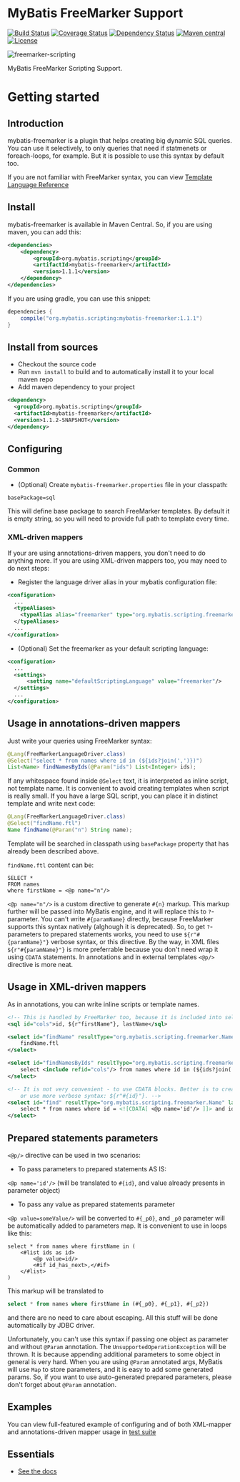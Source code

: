 MyBatis FreeMarker Support
========================

[![Build Status](https://travis-ci.org/mybatis/freemarker-scripting.svg?branch=master)](https://travis-ci.org/mybatis/freemarker-scripting)
[![Coverage Status](https://coveralls.io/repos/mybatis/freemarker-scripting/badge.svg?branch=master&service=github)](https://coveralls.io/github/mybatis/freemarker-scripting?branch=master)
[![Dependency Status](https://www.versioneye.com/user/projects/56196410a193340f280002e2/badge.svg?style=flat)](https://www.versioneye.com/user/projects/56196410a193340f280002e2)
[![Maven central](https://maven-badges.herokuapp.com/maven-central/org.mybatis.scripting/mybatis-freemarker/badge.svg)](https://maven-badges.herokuapp.com/maven-central/org.mybatis.scripting/mybatis-freemarker)
[![License](http://img.shields.io/:license-apache-brightgreen.svg)](http://www.apache.org/licenses/LICENSE-2.0.html)

![freemarker-scripting](http://mybatis.github.io/images/mybatis-logo.png)

MyBatis FreeMarker Scripting Support.

Getting started
===============

## Introduction

mybatis-freemarker is a plugin that helps creating big dynamic SQL queries. You can use it selectively, to only queries that need if statmenets or foreach-loops, for example. But it is possible to use this syntax by default too.

If you are not familiar with FreeMarker syntax, you can view [Template Language Reference](http://freemarker.org/docs/ref.html)

## Install

mybatis-freemarker is available in Maven Central. So, if you are using maven, you can add this:

```xml
<dependencies>
    <dependency>
        <groupId>org.mybatis.scripting</groupId>
        <artifactId>mybatis-freemarker</artifactId>
        <version>1.1.1</version>
    </dependency>
</dependencies>
```

If you are using gradle, you can use this snippet:

```groovy
dependencies {
    compile("org.mybatis.scripting:mybatis-freemarker:1.1.1")
}
```

## Install from sources

- Checkout the source code
- Run `mvn install` to build and to automatically install it to your local maven repo
- Add maven dependency to your project

```xml
<dependency>
  <groupId>org.mybatis.scripting</groupId>
  <artifactId>mybatis-freemarker</artifactId>
  <version>1.1.2-SNAPSHOT</version>
</dependency>
```

## Configuring

### Common

- (Optional) Create `mybatis-freemarker.properties` file in your classpath:

```
basePackage=sql
```

This will define base package to search FreeMarker templates. By default it is empty string, so you will need to provide full path to template every time.

### XML-driven mappers

If your are using annotations-driven mappers, you don't need to do anything more. If you are using XML-driven mappers too, you may need to do next steps:

- Register the language driver alias in your mybatis configuration file:

```xml
<configuration>
  ...
  <typeAliases>
    <typeAlias alias="freemarker" type="org.mybatis.scripting.freemarker.FreeMarkerLanguageDriver"/>
  </typeAliases>
  ...
</configuration>
```

- (Optional) Set the freemarker as your default scripting language:

```xml
<configuration>
  ...
  <settings>
      <setting name="defaultScriptingLanguage" value="freemarker"/>
  </settings>
  ...
</configuration>
```

## Usage in annotations-driven mappers

Just write your queries using FreeMarker syntax:

```java
@Lang(FreeMarkerLanguageDriver.class)
@Select("select * from names where id in (${ids?join(',')})")
List<Name> findNamesByIds(@Param("ids") List<Integer> ids);
```

If any whitespace found inside `@Select` text, it is interpreted as inline script, not template name. It is convenient to avoid creating templates when script is really small. If you have a large SQL script, you can place it in distinct template and write next code:

```java
@Lang(FreeMarkerLanguageDriver.class)
@Select("findName.ftl")
Name findName(@Param("n") String name);
```

Template will be searched in classpath using `basePackage` property that has already been described above.

`findName.ftl` content can be:

```
SELECT *
FROM names
where firstName = <@p name="n"/>
```

`<@p name="n"/>` is a custom directive to generate `#{n}` markup. This markup further will be passed into MyBatis engine, and it will replace this to `?`-parameter. You can't write `#{paramName}` directly, because FreeMarker supports this syntax natively (alghough it is deprecated). So, to get `?`-parameters to prepared statements works, you need to use `${r"#{paramName}"}` verbose syntax, or this directive. By the way, in XML files `${r"#{paramName}"}` is more preferrable because you don't need wrap it using `CDATA` statements. In annotations and in external templates `<@p/>` directive is more neat.

## Usage in XML-driven mappers

As in annotations, you can write inline scripts or template names.

```xml
<!-- This is handled by FreeMarker too, because it is included into select nodes AS IS -->
<sql id="cols">id, ${r"firstName"}, lastName</sql>

<select id="findName" resultType="org.mybatis.scripting.freemarker.Name" lang="freemarker">
    findName.ftl
</select>

<select id="findNamesByIds" resultType="org.mybatis.scripting.freemarker.Name" lang="freemarker">
    select <include refid="cols"/> from names where id in (${ids?join(',')})
</select>

<!-- It is not very convenient - to use CDATA blocks. Better is to create external template
    or use more verbose syntax: ${r"#{id}"}. -->
<select id="find" resultType="org.mybatis.scripting.freemarker.Name" lang="freemarker">
    select * from names where id = <![CDATA[ <@p name='id'/> ]]> and id = ${id}
</select>
```

## Prepared statements parameters

`<@p/>` directive can be used in two scenarios:

- To pass parameters to prepared statements AS IS:

`<@p name='id'/>` (will be translated to `#{id}`, and value already presents in parameter object)

- To pass any value as prepared statements parameter

`<@p value=someValue/>` will be converted to `#{_p0}`, and `_p0` parameter will be automatically added to parameters map. It is convenient to use in loops like this:

```ftl
select * from names where firstName in (
    <#list ids as id>
        <@p value=id/>
        <#if id_has_next>,</#if>
    </#list>
)
```

This markup will be translated to

```sql
select * from names where firstName in (#{_p0}, #{_p1}, #{_p2})
```

and there are no need to care about escaping. All this stuff will be done automatically by JDBC driver.

Unfortunately, you can't use this syntax if passing one object as parameter and without `@Param` annotation. The `UnsupportedOperationException` will be thrown. It is because appending additional parameters to some object in general is very hard. When you are using `@Param` annotated args, MyBatis will use `Map` to store parameters, and it is easy to add some generated params. So, if you want to use auto-generated prepared parameters, please don't forget about `@Param` annotation.

## Examples

You can view full-featured example of configuring and of both XML-mapper and annotations-driven mapper usage in [test suite](https://github.com/elw00d/mybatis-freemarker/tree/master/src/test)

Essentials
----------

* [See the docs](http://mybatis.github.io/freemarker-scripting/)

